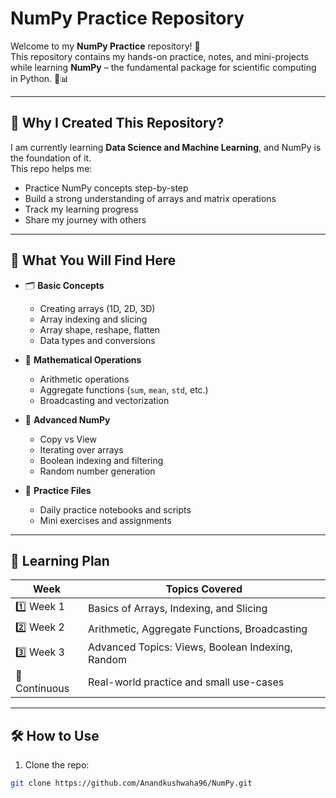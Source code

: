 # NumPy Practice Repository

Welcome to my **NumPy Practice** repository! 👋  
This repository contains my hands-on practice, notes, and mini-projects while learning **NumPy** – the fundamental package for scientific computing in Python. 🧠📊

---

## 📌 Why I Created This Repository?

I am currently learning **Data Science and Machine Learning**, and NumPy is the foundation of it.  
This repo helps me:
- Practice NumPy concepts step-by-step
- Build a strong understanding of arrays and matrix operations
- Track my learning progress
- Share my journey with others

---

## 🚀 What You Will Find Here

- 🗂️ **Basic Concepts**
  - Creating arrays (1D, 2D, 3D)
  - Array indexing and slicing
  - Array shape, reshape, flatten
  - Data types and conversions

- 🧮 **Mathematical Operations**
  - Arithmetic operations
  - Aggregate functions (`sum`, `mean`, `std`, etc.)
  - Broadcasting and vectorization

- 🔁 **Advanced NumPy**
  - Copy vs View
  - Iterating over arrays
  - Boolean indexing and filtering
  - Random number generation

- 📘 **Practice Files**
  - Daily practice notebooks and scripts
  - Mini exercises and assignments

---

## 📅 Learning Plan

| Week | Topics Covered |
|------|----------------|
| 1️⃣ Week 1 | Basics of Arrays, Indexing, and Slicing |
| 2️⃣ Week 2 | Arithmetic, Aggregate Functions, Broadcasting |
| 3️⃣ Week 3 | Advanced Topics: Views, Boolean Indexing, Random |
| 🔁 Continuous | Real-world practice and small use-cases |

---

## 🛠️ How to Use

1. Clone the repo:
```bash
git clone https://github.com/Anandkushwaha96/NumPy.git
